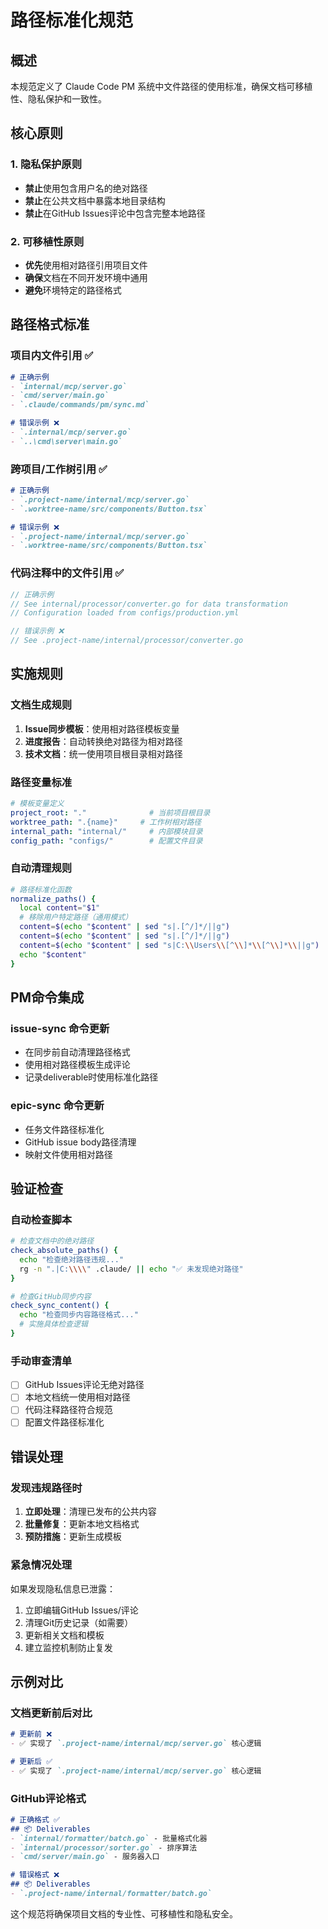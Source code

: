 # 路径标准化规范

## 概述
本规范定义了 Claude Code PM 系统中文件路径的使用标准，确保文档可移植性、隐私保护和一致性。

## 核心原则

### 1. 隐私保护原则
- **禁止**使用包含用户名的绝对路径
- **禁止**在公共文档中暴露本地目录结构  
- **禁止**在GitHub Issues评论中包含完整本地路径

### 2. 可移植性原则
- **优先**使用相对路径引用项目文件
- **确保**文档在不同开发环境中通用
- **避免**环境特定的路径格式

## 路径格式标准

### 项目内文件引用 ✅
```markdown
# 正确示例
- `internal/mcp/server.go` 
- `cmd/server/main.go`
- `.claude/commands/pm/sync.md`

# 错误示例 ❌
- `.internal/mcp/server.go`
- `..\cmd\server\main.go`
```

### 跨项目/工作树引用 ✅
```markdown
# 正确示例
- `.project-name/internal/mcp/server.go`
- `.worktree-name/src/components/Button.tsx`

# 错误示例 ❌
- `.project-name/internal/mcp/server.go`
- `.worktree-name/src/components/Button.tsx`
```

### 代码注释中的文件引用 ✅
```go
// 正确示例
// See internal/processor/converter.go for data transformation
// Configuration loaded from configs/production.yml

// 错误示例 ❌  
// See .project-name/internal/processor/converter.go
```

## 实施规则

### 文档生成规则
1. **Issue同步模板**：使用相对路径模板变量
2. **进度报告**：自动转换绝对路径为相对路径
3. **技术文档**：统一使用项目根目录相对路径

### 路径变量标准
```yaml
# 模板变量定义
project_root: "."              # 当前项目根目录
worktree_path: ".{name}"     # 工作树相对路径  
internal_path: "internal/"     # 内部模块目录
config_path: "configs/"        # 配置文件目录
```

### 自动清理规则
```bash
# 路径标准化函数
normalize_paths() {
  local content="$1"
  # 移除用户特定路径（通用模式）
  content=$(echo "$content" | sed "s|.[^/]*/||g")
  content=$(echo "$content" | sed "s|.[^/]*/||g")  
  content=$(echo "$content" | sed "s|C:\\Users\\[^\\]*\\[^\\]*\\||g")
  echo "$content"
}
```

## PM命令集成

### issue-sync 命令更新
- 在同步前自动清理路径格式
- 使用相对路径模板生成评论
- 记录deliverable时使用标准化路径

### epic-sync 命令更新
- 任务文件路径标准化
- GitHub issue body路径清理
- 映射文件使用相对路径

## 验证检查

### 自动检查脚本
```bash
# 检查文档中的绝对路径
check_absolute_paths() {
  echo "检查绝对路径违规..."
  rg -n ".|C:\\\\" .claude/ || echo "✅ 未发现绝对路径"
}

# 检查GitHub同步内容
check_sync_content() {
  echo "检查同步内容路径格式..."
  # 实施具体检查逻辑
}
```

### 手动审查清单
- [ ] GitHub Issues评论无绝对路径
- [ ] 本地文档统一使用相对路径
- [ ] 代码注释路径符合规范
- [ ] 配置文件路径标准化

## 错误处理

### 发现违规路径时
1. **立即处理**：清理已发布的公共内容
2. **批量修复**：更新本地文档格式
3. **预防措施**：更新生成模板

### 紧急情况处理
如果发现隐私信息已泄露：
1. 立即编辑GitHub Issues/评论
2. 清理Git历史记录（如需要）
3. 更新相关文档和模板
4. 建立监控机制防止复发

## 示例对比

### 文档更新前后对比
```markdown
# 更新前 ❌
- ✅ 实现了 `.project-name/internal/mcp/server.go` 核心逻辑

# 更新后 ✅  
- ✅ 实现了 `.project-name/internal/mcp/server.go` 核心逻辑
```

### GitHub评论格式
```markdown
# 正确格式 ✅
## 📦 Deliverables
- `internal/formatter/batch.go` - 批量格式化器
- `internal/processor/sorter.go` - 排序算法  
- `cmd/server/main.go` - 服务器入口

# 错误格式 ❌
## 📦 Deliverables  
- `.project-name/internal/formatter/batch.go`
```

这个规范将确保项目文档的专业性、可移植性和隐私安全。